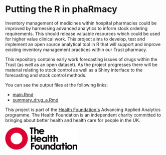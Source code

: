 # Putting the R in phaRmacy

Inventory management of medicines within hospital pharmacies could be improved by harnessing advanced analytics to inform stock ordering requirements. This should release valuable resources which could be used for higher value clinical work. This project aims to develop, test and implement an open source analytical tool in R that will support and improve existing inventory management practices within our Trust pharmacy.

This repository contains early work forecasting issues of drugs within the Trust (as well as an open dataset). As the project progresses there will be material relating to stock control as well as a Shiny interface to the forecasting and stock control methods.

You can see the output files at the following links:

- [main.Rmd](https://cdu-data-science-team.github.io/pharmacy_forecasting/main.html)
- [summary_drug_a.Rmd](https://cdu-data-science-team.github.io/pharmacy_forecasting/summary_drug_a.html)

This project is part of the [Health Foundation's](https://www.health.org.uk/) Advancing Applied Analytics programme. The Health Foundation is an independent charity committed to bringing about better health and health care for people in the UK.

[![Heatlh Foundation logo](logo-HF.png "Health Foundation")](https://www.health.org.uk/)
